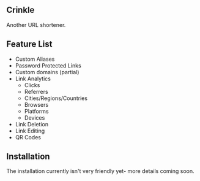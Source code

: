 ## Crinkle

Another URL shortener.

## Feature List
- Custom Aliases
- Password Protected Links
- Custom domains (partial)
- Link Analytics
    - Clicks
    - Referrers
    - Cities/Regions/Countries
    - Browsers
    - Platforms
    - Devices
- Link Deletion
- Link Editing
- QR Codes

## Installation
The installation currently isn't very friendly yet- more details coming soon.